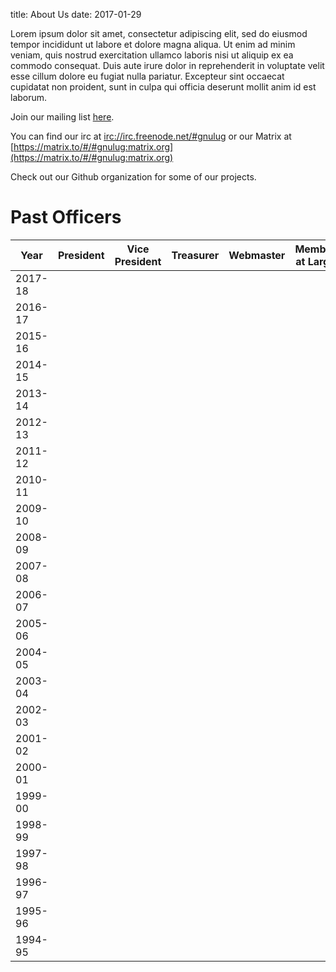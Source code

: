 title: About Us
date: 2017-01-29

Lorem ipsum dolor sit amet, consectetur adipiscing elit, sed do eiusmod tempor incididunt ut labore et dolore magna aliqua. Ut enim ad minim veniam, quis nostrud exercitation ullamco laboris nisi ut aliquip ex ea commodo consequat. Duis aute irure dolor in reprehenderit in voluptate velit esse cillum dolore eu fugiat nulla pariatur. Excepteur sint occaecat cupidatat non proident, sunt in culpa qui officia deserunt mollit anim id est laborum.

Join our mailing list [here](https://www-s.acm.illinois.edu/mailman/listinfo/glug).

You can find our irc at [irc://irc.freenode.net/#gnulug](irc://irc.freenode.net/#gnulug) or our Matrix at [https://matrix.to/#/#gnulug:matrix.org](https://matrix.to/#/#gnulug:matrix.org)

Check out our Github organization for some of our projects.


# Past Officers

|    Year | President        | Vice President | Treasurer      | Webmaster     | Member at Large |
|---------|------------------|----------------|----------------|---------------|-----------------|
| 2017-18 |                  |                |                |               |                 |
| 2016-17 |                  |                |                |               |                 |
| 2015-16 |                  |                |                |               |                 |
| 2014-15 |                  |                |                |               |                 |
| 2013-14 |                  |                |                |               |                 |
| 2012-13 |                  |                |                |               |                 |
| 2011-12 |                  |                |                |               |                 |
| 2010-11 |                  |                |                |               |                 |
| 2009-10 |                  |                |                |               |                 |
| 2008-09 |                  |                |                |               |                 |
| 2007-08 |                  |                |                |               |                 |
| 2006-07 |                  |                |                |               |                 |
| 2005-06 |                  |                |                |               |                 |
| 2004-05 |                  |                |                |               |                 |
| 2003-04 |                  |                |                |               |                 |
| 2002-03 |                  |                |                |               |                 |
| 2001-02 |                  |                |                |               |                 |
| 2000-01 |                  |                |                |               |                 |
| 1999-00 |                  |                |                |               |                 |
| 1998-99 |                  |                |                |               |                 |
| 1997-98 |                  |                |                |               |                 |
| 1996-97 |                  |                |                |               |                 |
| 1995-96 |                  |                |                |               |                 |
| 1994-95 |                  |                |                |               |                 |


























